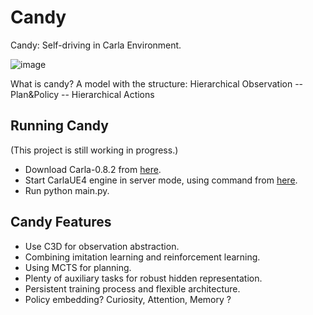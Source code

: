 # Candy
Candy: Self-driving in Carla Environment.

 ![image](https://github.com/createamind/candy/blob/master/screenshots/candy.png)

What is candy? A model with the structure: Hierarchical Observation -- Plan&Policy -- Hierarchical Actions

## Running Candy
(This project is still working in progress.)
* Download Carla-0.8.2 from [here][carlarelease].
* Start CarlaUE4 engine in server mode, using command from [here][carlagithub].
* Run python main.py.

[carlagithub]: http://carla.readthedocs.io/en/latest/running_simulator_standalone/
[carlarelease]: https://github.com/carla-simulator/carla/releases


## Candy Features
* Use C3D for observation abstraction.
* Combining imitation learning and reinforcement learning.
* Using MCTS for planning.
* Plenty of auxiliary tasks for robust hidden representation.
* Persistent training process and flexible architecture.
* Policy embedding? Curiosity, Attention, Memory ?
